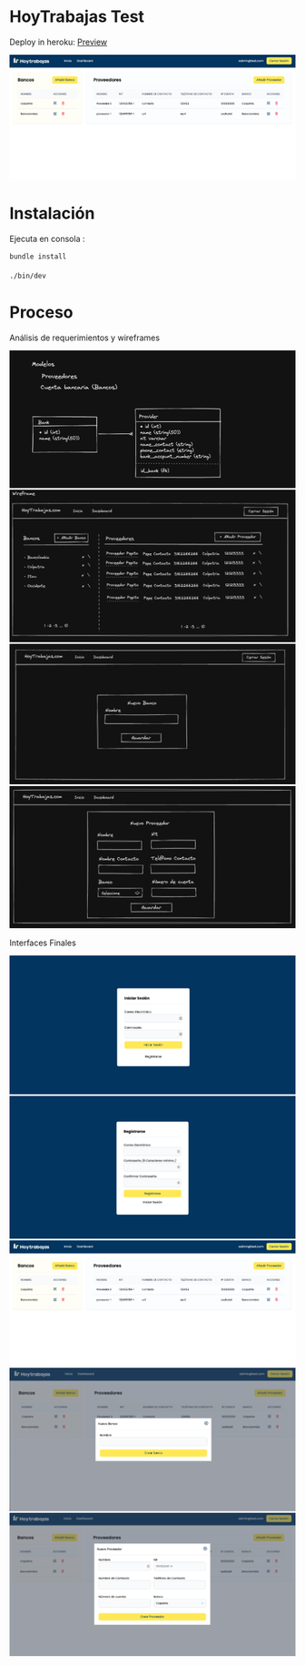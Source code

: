 # HoyTrabajas Test

Deploy in heroku:
[Preview](https://hoytrabajas.herokuapp.com/)

![Interfaz home](https://raw.githubusercontent.com/OscarSoler/hoytrabajas/main/app/assets/images/home.png) 

# Instalación
Ejecuta en consola :

```bash
bundle install

./bin/dev

```

# Proceso

Análisis de requerimientos y wireframes

![Modelo](https://raw.githubusercontent.com/OscarSoler/hoytrabajas/main/app/assets/images/models.png) 
![Home](https://raw.githubusercontent.com/OscarSoler/hoytrabajas/main/app/assets/images/home-w.png) 
![Banco](https://raw.githubusercontent.com/OscarSoler/hoytrabajas/main/app/assets/images/bank-f.png) 
![Provider](https://raw.githubusercontent.com/OscarSoler/hoytrabajas/main/app/assets/images/provider-w.png) 


Interfaces Finales

![Login](https://raw.githubusercontent.com/OscarSoler/hoytrabajas/main/app/assets/images/auth.png) 
![Signup](https://raw.githubusercontent.com/OscarSoler/hoytrabajas/main/app/assets/images/sign_up.png) 
![Home](https://raw.githubusercontent.com/OscarSoler/hoytrabajas/main/app/assets/images/home.png) 
![Banco](https://raw.githubusercontent.com/OscarSoler/hoytrabajas/main/app/assets/images/bank.png) 
![Provider](https://raw.githubusercontent.com/OscarSoler/hoytrabajas/main/app/assets/images/provider.png) 

